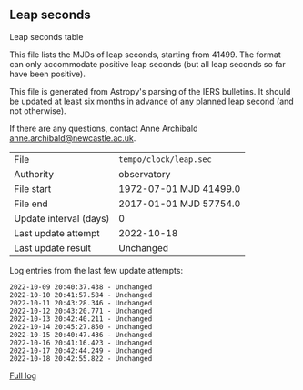 
## Leap seconds

Leap seconds table

This file lists the MJDs of leap seconds, starting from 41499.
The format can only accommodate positive leap seconds (but all
leap seconds so far have been positive).

This file is generated from Astropy's parsing of the IERS
bulletins. It should be updated at least six months in advance
of any planned leap second (and not otherwise).

If there are any questions, contact Anne Archibald
<anne.archibald@newcastle.ac.uk>.

|     |     |
|:--- |:--- |
| File | `tempo/clock/leap.sec` |
| Authority | observatory |
| File start | 1972-07-01 MJD 41499.0 |
| File end | 2017-01-01 MJD 57754.0 |
| Update interval (days) | 0 |
| Last update attempt | 2022-10-18 |
| Last update result | Unchanged |

Log entries from the last few update attempts:
```
2022-10-09 20:40:37.438 - Unchanged
2022-10-10 20:41:57.584 - Unchanged
2022-10-11 20:43:28.346 - Unchanged
2022-10-12 20:43:20.771 - Unchanged
2022-10-13 20:42:40.211 - Unchanged
2022-10-14 20:45:27.850 - Unchanged
2022-10-15 20:40:47.436 - Unchanged
2022-10-16 20:41:16.423 - Unchanged
2022-10-17 20:42:44.249 - Unchanged
2022-10-18 20:42:55.822 - Unchanged
```
[Full log](https://raw.githubusercontent.com/ipta/pulsar-clock-corrections/main/log/tempo/clock/leap.sec.log)
